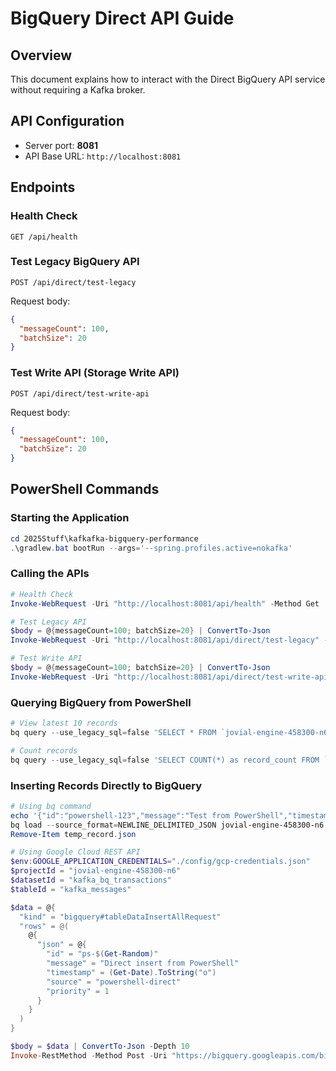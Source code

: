 # BigQuery Direct API Guide

## Overview
This document explains how to interact with the Direct BigQuery API service without requiring a Kafka broker.

## API Configuration
- Server port: **8081**
- API Base URL: `http://localhost:8081`

## Endpoints

### Health Check
```
GET /api/health
```

### Test Legacy BigQuery API
```
POST /api/direct/test-legacy
```
Request body:
```json
{
  "messageCount": 100,
  "batchSize": 20
}
```

### Test Write API (Storage Write API)
```
POST /api/direct/test-write-api
```
Request body:
```json
{
  "messageCount": 100,
  "batchSize": 20
}
```

## PowerShell Commands

### Starting the Application
```powershell
cd 2025Stuff\kafkafka-bigquery-performance
.\gradlew.bat bootRun --args='--spring.profiles.active=nokafka'
```

### Calling the APIs
```powershell
# Health Check
Invoke-WebRequest -Uri "http://localhost:8081/api/health" -Method Get

# Test Legacy API
$body = @{messageCount=100; batchSize=20} | ConvertTo-Json
Invoke-WebRequest -Uri "http://localhost:8081/api/direct/test-legacy" -Method Post -ContentType "application/json" -Body $body

# Test Write API
$body = @{messageCount=100; batchSize=20} | ConvertTo-Json
Invoke-WebRequest -Uri "http://localhost:8081/api/direct/test-write-api" -Method Post -ContentType "application/json" -Body $body
```

### Querying BigQuery from PowerShell
```powershell
# View latest 10 records
bq query --use_legacy_sql=false 'SELECT * FROM `jovial-engine-458300-n6.kafka_bq_transactions.kafka_messages` LIMIT 10'

# Count records
bq query --use_legacy_sql=false 'SELECT COUNT(*) as record_count FROM `jovial-engine-458300-n6.kafka_bq_transactions.kafka_messages`'
```

### Inserting Records Directly to BigQuery
```powershell
# Using bq command
echo '{"id":"powershell-123","message":"Test from PowerShell","timestamp":"2025-05-13T20:00:00Z","source":"powershell","priority":1}' > temp_record.json
bq load --source_format=NEWLINE_DELIMITED_JSON jovial-engine-458300-n6:kafka_bq_transactions.kafka_messages temp_record.json id:string,message:string,timestamp:timestamp,source:string,priority:integer
Remove-Item temp_record.json

# Using Google Cloud REST API
$env:GOOGLE_APPLICATION_CREDENTIALS="./config/gcp-credentials.json"
$projectId = "jovial-engine-458300-n6"
$datasetId = "kafka_bq_transactions"
$tableId = "kafka_messages"

$data = @{
  "kind" = "bigquery#tableDataInsertAllRequest"
  "rows" = @(
    @{
      "json" = @{
        "id" = "ps-$(Get-Random)"
        "message" = "Direct insert from PowerShell"
        "timestamp" = (Get-Date).ToString("o")
        "source" = "powershell-direct"
        "priority" = 1
      }
    }
  )
}

$body = $data | ConvertTo-Json -Depth 10
Invoke-RestMethod -Method Post -Uri "https://bigquery.googleapis.com/bigquery/v2/projects/$projectId/datasets/$datasetId/tables/$tableId/insertAll" -Body $body -ContentType "application/json" -Headers @{Authorization = "Bearer $(gcloud auth print-access-token)"}
``` 